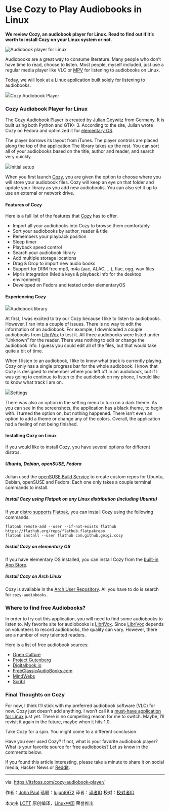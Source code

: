 Use Cozy to Play Audiobooks in Linux
======
**We review Cozy, an audiobook player for Linux. Read to find out if it’s worth to install Cozy on your Linux system or not.**

![Audiobook player for Linux][1]

Audiobooks are a great way to consume literature. Many people who don’t have time to read, choose to listen. Most people, myself included, just use a regular media player like VLC or [MPV][2] for listening to audiobooks on Linux.

Today, we will look at a Linux application built solely for listening to audiobooks.

![][3]Cozy Audiobook Player

### Cozy Audiobook Player for Linux

The [Cozy Audiobook Player][4] is created by [Julian Geywitz][5] from Germany. It is built using both Python and GTK+ 3. According to the site, Julian wrote Cozy on Fedora and optimized it for [elementary OS][6].

The player borrows its layout from iTunes. The player controls are placed along the top of the application The library takes up the rest. You can sort all of your audiobooks based on the title, author and reader, and search very quickly.

![][7]Initial setup

When you first launch [Cozy][8], you are given the option to choose where you will store your audiobook files. Cozy will keep an eye on that folder and update your library as you add new audiobooks. You can also set it up to use an external or network drive.

#### Features of Cozy

Here is a full list of the features that [Cozy][9] has to offer.

  * Import all your audiobooks into Cozy to browse them comfortably
  * Sort your audiobooks by author, reader & title
  * Remembers your playback position
  * Sleep timer
  * Playback speed control
  * Search your audiobook library
  * Add multiple storage locations
  * Drag & Drop to import new audio books
  * Support for DRM free mp3, m4a (aac, ALAC, …), flac, ogg, wav files
  * Mpris integration (Media keys & playback info for the desktop environment)
  * Developed on Fedora and tested under elementaryOS



#### Experiencing Cozy

![][10]Audiobook library

At first, I was excited to try our Cozy because I like to listen to audiobooks. However, I ran into a couple of issues. There is no way to edit the information of an audiobook. For example, I downloaded a couple audiobooks from [LibriVox][11] to test it. All three audiobooks were listed under “Unknown” for the reader. There was nothing to edit or change the audiobook info. I guess you could edit all of the files, but that would take quite a bit of time.

When I listen to an audiobook, I like to know what track is currently playing. Cozy only has a single progress bar for the whole audiobook. I know that Cozy is designed to remember where you left off in an audiobook, but if I was going to continue to listen to the audiobook on my phone, I would like to know what track I am on.

![][12]Settings

There was also an option in the setting menu to turn on a dark theme. As you can see in the screenshots, the application has a black theme, to begin with. I turned the option on, but nothing happened. There isn’t even an option to add a theme or change any of the colors. Overall, the application had a feeling of not being finished.

#### Installing Cozy on Linux

If you would like to install Cozy, you have several options for different distros.

##### Ubuntu, Debian, openSUSE, Fedora

Julian used the [openSUSE Build Service][13] to create custom repos for Ubuntu, Debian, openSUSE and Fedora. Each one only takes a couple terminal commands to install.

##### Install Cozy using Flatpak on any Linux distribution (including Ubuntu)

If your [distro supports Flatpak][14], you can install Cozy using the following commands:

```
flatpak remote-add --user --if-not-exists flathub https://flathub.org/repo/flathub.flatpakrepo
flatpak install --user flathub com.github.geigi.cozy
```

##### Install Cozy on elementary OS

If you have elementary OS installed, you can install Cozy from the [built-in App Store][15].

##### Install Cozy on Arch Linux

Cozy is available in the [Arch User Repository][16]. All you have to do is search for `cozy-audiobooks`.

### Where to find free Audiobooks?

In order to try out this application, you will need to find some audiobooks to listen to. My favorite site for audiobooks is [LibriVox][11]. Since [LibriVox][17] depends on volunteers to record audiobooks, the quality can vary. However, there are a number of very talented readers.

Here is a list of free audiobook sources:

+ [Open Culture][20]
+ [Project Gutenberg][21]
+ [Digitalbook.io][22]
+ [FreeClassicAudioBooks.com][23]
+ [MindWebs][24]
+ [Scribl][25]


### Final Thoughts on Cozy

For now, I think I’ll stick with my preferred audiobook software (VLC) for now. Cozy just doesn’t add anything. I won’t call it a [must-have application for Linux][18] just yet. There is no compelling reason for me to switch. Maybe, I’ll revisit it again in the future, maybe when it hits 1.0.

Take Cozy for a spin. You might come to a different conclusion.

Have you ever used Cozy? If not, what is your favorite audiobook player? What is your favorite source for free audiobooks? Let us know in the comments below.

If you found this article interesting, please take a minute to share it on social media, Hacker News or [Reddit][19].

--------------------------------------------------------------------------------

via: https://itsfoss.com/cozy-audiobook-player/

作者：[John Paul][a]
选题：[lujun9972](https://github.com/lujun9972)
译者：[译者ID](https://github.com/译者ID)
校对：[校对者ID](https://github.com/校对者ID)

本文由 [LCTT](https://github.com/LCTT/TranslateProject) 原创编译，[Linux中国](https://linux.cn/) 荣誉推出

[a]:  https://itsfoss.com/author/john/
[1]: https://4bds6hergc-flywheel.netdna-ssl.com/wp-content/uploads/2018/09/audiobook-player-linux.png
[2]: https://itsfoss.com/mpv-video-player/
[3]: https://4bds6hergc-flywheel.netdna-ssl.com/wp-content/uploads/2018/09/cozy3.jpg
[4]: https://cozy.geigi.de/
[5]: https://github.com/geigi
[6]: https://elementary.io/
[7]: https://4bds6hergc-flywheel.netdna-ssl.com/wp-content/uploads/2018/09/cozy1.jpg
[8]: https://github.com/geigi/cozy
[9]: https://www.patreon.com/geigi
[10]: https://4bds6hergc-flywheel.netdna-ssl.com/wp-content/uploads/2018/09/cozy2.jpg
[11]: https://librivox.org/
[12]: https://4bds6hergc-flywheel.netdna-ssl.com/wp-content/uploads/2018/09/cozy4.jpg
[13]: https://software.opensuse.org//download.html?project=home%3Ageigi&package=com.github.geigi.cozy
[14]: https://itsfoss.com/flatpak-guide/
[15]: https://elementary.io/store/
[16]: https://aur.archlinux.org/
[17]: https://archive.org/details/librivoxaudio
[18]: https://itsfoss.com/essential-linux-applications/
[19]: http://reddit.com/r/linuxusersgroup
[20]: http://www.openculture.com/freeaudiobooks
[21]: http://www.gutenberg.org/browse/categories/1
[22]: https://www.digitalbook.io/
[23]: http://freeclassicaudiobooks.com/
[24]: https://archive.org/details/MindWebs_201410
[25]: https://scribl.com/

